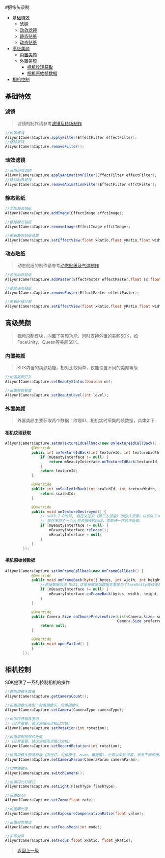 #摄像头录制

- [基础特效](#基础特效)
  - [滤镜](#滤镜)
  - [动效滤镜](#动效滤镜)
  - [静态贴纸](#静态贴纸)
  - [动态贴纸](#动态贴纸)
- [高级美颜](#高级美颜)
  - [内置美颜](#内置美颜)
  - [外置美颜](#外置美颜)
    - [相机纹理获取](#相机纹理获取)
    - [相机原始帧数据](#相机原始帧数据)
- [相机控制](#相机控制)

## 基础特效
### 滤镜
>滤镜的制作请参考[滤镜及转场制作](../../../../资源和特效/滤镜及转场/README.md)

```Java
//设置滤镜
AliyunICameraCapture.applyFilter(EffectFilter effectFilter);
//移除滤镜
AliyunICameraCapture.removeFilter();
```

### 动效滤镜

```Java
//设置动效滤镜
AliyunICameraCapture.applyAnimationFilter(EffectFilter effectFilter);
//移除动效滤镜
AliyunICameraCapture.removeAnimationFilter(EffectFilter effctFilter);
```

### 静态贴纸

```Java
//添加静态贴纸
AliyunICameraCapture.addImage(EffectImage effctImage);

//移除静态贴纸
AliyunICameraCapture.removeImage(EffectImage effctImage);

//更新静态贴纸位置
AliyunICameraCapture.setEffectView(float xRatio,float yRatio,float widthRatio,float heightRatio,EffectBase effectBase);
```

### 动态贴纸
>动态贴纸的制作请参考[动态贴纸及气泡制作](../../../../资源和特效/动态贴纸/README.md)

```Java
//添加动态贴纸
AliyunICameraCapture.addPaster(EffectPaster effectPaster,float sx,float sy,float sw,float sh,float rotation,boolean flip);

//移除动态贴纸
AliyunICameraCapture.removePaster(EffectPaster effectPaster);

//更新贴纸位置
AliyunICameraCapture.setEffectView(float xRatio,float yRatio,float widthRatio,float heightRatio,EffectBase effectBase);
```

## 高级美颜
>视频录制模块，内置了美颜功能，同时支持外置的美颜SDK，如FaceUnity、Queen等美颜SDK。

### 内置美颜
>SDK内置的美颜功能，相对比较简单，仅能设置不同的美颜等级

```Java
//设置美颜开关
AliyunICameraCapture.setBeautyStatus(boolean on);

//设置美颜程度
AliyunICameraCapture.setBeautyLevel(int level);
```

### 外置美颜
>外置美颜主要获取两个数据：纹理ID、相机实时采集的帧数据，具体如下

#### 相机纹理获取

```Java
AliyunICameraCapture.setOnTextureIdCallback(new OnTextureIdCallBack() {
            @Override
            public int onTextureIdBack(int textureId, int textureWidth, int textureHeight, float[] matrix) {
                if (mBeautyInterface != null) {
                    return mBeautyInterface.onTextureIdBack(textureId, textureWidth, textureHeight, matrix, mControlView.getCameraType().getType());
                }
                return textureId;
            }

            @Override
            public int onScaledIdBack(int scaledId, int textureWidth, int textureHeight, float[] matrix) {
                return scaledId;
            }

            @Override
            public void onTextureDestroyed() {
                // sdk3.7.8改动, 自定义渲染（第三方渲染）销毁gl资源，以前GLSurfaceView时可以通过GLSurfaceView.queueEvent来做，
                // 现在增加了一个gl资源销毁的回调，需要统一在这里面做。
                if (mBeautyInterface != null) {
                    mBeautyInterface.release();
                    mBeautyInterface = null;
                }
            }
        });
```

#### 相机原始帧数据

```Java
AliyunICameraCapture.setOnFrameCallback(new OnFrameCallBack() {
            @Override
            public void onFrameBack(byte[] bytes, int width, int height, Camera.CameraInfo info) {
                //原始数据回调 NV21,这里获取原始数据主要是为了faceUnity高级美颜使用
                if (mBeautyInterface != null) {
                    mBeautyInterface.onFrameBack(bytes, width, height, info);
                }
            }

            @Override
            public Camera.Size onChoosePreviewSize(List<Camera.Size> supportedPreviewSizes,
                                                   Camera.Size preferredPreviewSizeForVideo) {
                return null;
            }

            @Override
            public void openFailed() {
            }
        });
```

## 相机控制
SDK提供了一系列控制相机的操作

```Java
//获取摄像头数量
AliyunICameraCapture.getCameraCount();

//设置摄像头类型：前置摄像头、后置摄像头
AliyunICameraCapture.setCamera(CameraType cameraType);

//设置传感器角度值
//（非常重要，建议仔细阅读接口文档） 
AliyunICameraCapture.setRotation(int rotation);

//设置录制视频的角度
//（非常重要，建议仔细阅读接口文档） 
AliyunICameraCapture.setRecordRotation(int rotation);

//设置摄像头预览参数（闪光灯、对焦模式、zoom、曝光度），也可以单独设置，参考下面的接口
AliyunICameraCapture.setCameraParam(CameraParam cameraParam);

//切换摄像头
AliyunICameraCapture.switchCamera();

//设置闪光灯模式
AliyunICameraCapture.setLight(FlashType flashType);

//设置Zoom 
AliyunICameraCapture.setZoom(float rate);

//设置曝光度 
AliyunICameraCapture.setExposureCompensationRatio(float value);

//设置对焦模式 
AliyunICameraCapture.setFocusMode(int mode);

//手动对焦 
AliyunICameraCapture.setFocus(float xRatio, float yRatio);
```
>[返回上一级](README.md)